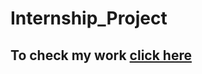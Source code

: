 # Internship_Project
## To check my work [click here](https://uchihadsenju.github.io/Internship_Project/)
